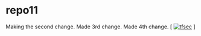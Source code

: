 # repo11
Making the second change.
Made 3rd change.
Made 4th change. [
[![tfsec](https://github.com/jal-patel/repo11/actions/workflows/tfsec.yml/badge.svg)](https://github.com/jal-patel/repo11/actions/workflows/tfsec.yml)
]
